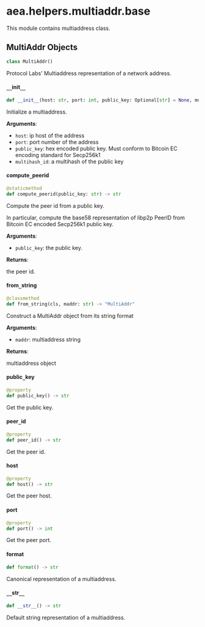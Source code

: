 <a id="aea.helpers.multiaddr.base"></a>

# aea.helpers.multiaddr.base

This module contains multiaddress class.

<a id="aea.helpers.multiaddr.base.MultiAddr"></a>

## MultiAddr Objects

```python
class MultiAddr()
```

Protocol Labs' Multiaddress representation of a network address.

<a id="aea.helpers.multiaddr.base.MultiAddr.__init__"></a>

#### `__`init`__`

```python
def __init__(host: str, port: int, public_key: Optional[str] = None, multihash_id: Optional[str] = None) -> None
```

Initialize a multiaddress.

**Arguments**:

- `host`: ip host of the address
- `port`: port number of the address
- `public_key`: hex encoded public key. Must conform to Bitcoin EC encoding standard for Secp256k1
- `multihash_id`: a multihash of the public key

<a id="aea.helpers.multiaddr.base.MultiAddr.compute_peerid"></a>

#### compute`_`peerid

```python
@staticmethod
def compute_peerid(public_key: str) -> str
```

Compute the peer id from a public key.

In particular, compute the base58 representation of
libp2p PeerID from Bitcoin EC encoded Secp256k1 public key.

**Arguments**:

- `public_key`: the public key.

**Returns**:

the peer id.

<a id="aea.helpers.multiaddr.base.MultiAddr.from_string"></a>

#### from`_`string

```python
@classmethod
def from_string(cls, maddr: str) -> "MultiAddr"
```

Construct a MultiAddr object from its string format

**Arguments**:

- `maddr`: multiaddress string

**Returns**:

multiaddress object

<a id="aea.helpers.multiaddr.base.MultiAddr.public_key"></a>

#### public`_`key

```python
@property
def public_key() -> str
```

Get the public key.

<a id="aea.helpers.multiaddr.base.MultiAddr.peer_id"></a>

#### peer`_`id

```python
@property
def peer_id() -> str
```

Get the peer id.

<a id="aea.helpers.multiaddr.base.MultiAddr.host"></a>

#### host

```python
@property
def host() -> str
```

Get the peer host.

<a id="aea.helpers.multiaddr.base.MultiAddr.port"></a>

#### port

```python
@property
def port() -> int
```

Get the peer port.

<a id="aea.helpers.multiaddr.base.MultiAddr.format"></a>

#### format

```python
def format() -> str
```

Canonical representation of a multiaddress.

<a id="aea.helpers.multiaddr.base.MultiAddr.__str__"></a>

#### `__`str`__`

```python
def __str__() -> str
```

Default string representation of a multiaddress.

